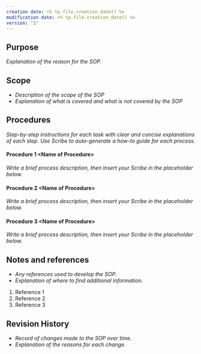 ```yaml
---
creation date: <% tp.file.creation_date() %>
modification date: <% tp.file.creation_date() %>
version: "1"
---
```

## Purpose
*Explanation of the reason for the SOP.*
## Scope
- *Description of the scope of the SOP*
- *Explanation of what is covered and what is not covered by the SOP*
## Procedures
*Step-by-step instructions for each task with clear and concise explanations of each step. Use Scribe to auto-generate a how-to guide for each process.* 
#### Procedure 1 \<Name of Procedure\>
*Write a brief process description, then insert your Scribe in the placeholder below.*
#### Procedure 2 \<Name of Procedure\>
*Write a brief process description, then insert your Scribe in the placeholder below.*
#### Procedure 3 \<Name of Procedure\>
*Write a brief process description, then insert your Scribe in the placeholder below.*
## Notes and references
- *Any references used to develop the SOP.*
- *Explanation of where to find additional information.*
1. Reference 1
2. Reference 2
3. Reference 3

## Revision History
- *Record of changes made to the SOP over time.*
- *Explanation of the reasons for each change.*